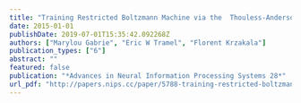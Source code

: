 ```yaml
---
title: "Training Restricted Boltzmann Machine via the ￼Thouless-Anderson-Palmer free energy"
date: 2015-01-01
publishDate: 2019-07-01T15:35:42.092268Z
authors: ["Marylou Gabrie", "Eric W Tramel", "Florent Krzakala"]
publication_types: ["6"]
abstract: ""
featured: false
publication: "*Advances in Neural Information Processing Systems 28*"
url_pdf: "http://papers.nips.cc/paper/5788-training-restricted-boltzmann-machine-via-the-thouless-anderson-palmer-free-energy.pdf"
---
```


